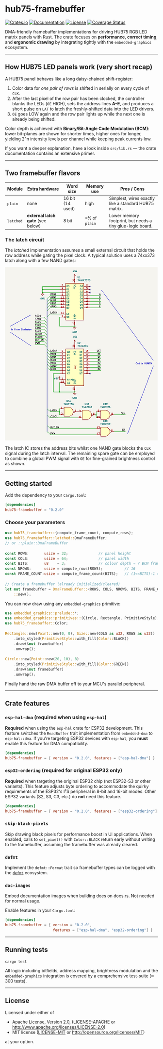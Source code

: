 # hub75-framebuffer

[![Crates.io](https://img.shields.io/crates/v/hub75-framebuffer.svg)](https://crates.io/crates/hub75-framebuffer)
[![Documentation](https://docs.rs/hub75-framebuffer/badge.svg)](https://docs.rs/hub75-framebuffer)
[![License](https://img.shields.io/badge/license-MIT%2FApache--2.0-blue.svg)](README.md)
[![Coverage Status](https://coveralls.io/repos/github/liebman/hub75-framebuffer/badge.svg?branch=main)](https://coveralls.io/github/liebman/hub75-framebuffer?branch=main)

DMA-friendly framebuffer implementations for driving HUB75 RGB LED matrix
panels with Rust.  The crate focuses on **performance**, **correct timing**,
and **ergonomic drawing** by integrating tightly with the `embedded-graphics`
ecosystem.

---

## How HUB75 LED panels work (very short recap)

A HUB75 panel behaves like a long daisy-chained shift-register:

1. Color data for *one pair of rows* is shifted in serially on every cycle of `CLK`.
2. After the last pixel of the row pair has been clocked, the controller blanks
   the LEDs (`OE` HIGH), sets the address lines **A–E**, and produces a short
   pulse on `LAT` to latch the freshly-shifted data into the LED drivers.
3. `OE` goes LOW again and the row pair lights up while the next one is already
   being shifted.

Color depth is achieved with **Binary/Bit-Angle Code Modulation (BCM)**:
lower bit-planes are shown for shorter times, higher ones for longer, yielding
2^n intensity levels per channel while keeping peak currents low.

If you want a deeper explanation, have a look inside `src/lib.rs` — the crate
documentation contains an extensive primer.

---

## Two framebuffer flavors

| Module              | Extra hardware | Word size | Memory use | Pros / Cons |
|---------------------|----------------|-----------|------------|-------------|
| `plain`             | none           | 16 bit (14 used) | high       | Simplest, wires exactly like a standard HUB75 matrix. |
| `latched`           | **external latch gate** (see below) | 8 bit | ×½ of `plain` | Lower memory footprint, but needs a tiny glue-logic board. |

### The latch circuit

The *latched* implementation assumes a small external circuit that holds the
row address while gating the pixel clock.  A typical solution uses a 74xx373
latch along with a few NAND gates:

![Latch circuit block diagram](images/latch-circuit.png)

The latch IC stores the address bits whilst one NAND gate blocks the `CLK`
signal during the latch interval.  The remaining spare gate can be employed
to combine a global PWM signal with `OE` for fine-grained brightness control
as shown.

---

## Getting started

Add the dependency to your `Cargo.toml`:

```toml
[dependencies]
hub75-framebuffer = "0.2.0"
```

### Choose your parameters

```rust
use hub75_framebuffer::{compute_frame_count, compute_rows};
use hub75_framebuffer::latched::DmaFrameBuffer; 
// or ::plain::DmaFrameBuffer

const ROWS:       usize = 32;              // panel height
const COLS:       usize = 64;              // panel width
const BITS:       u8    = 3;               // colour depth ⇒ 7 BCM frames
const NROWS:      usize = compute_rows(ROWS);          // 16
const FRAME_COUNT:usize = compute_frame_count(BITS);   // (1<<BITS)-1 = 7

// Create a framebuffer (already initialized/cleared)
let mut framebuffer = DmaFrameBuffer::<ROWS, COLS, NROWS, BITS, FRAME_COUNT>
    ::new();
```

You can now draw using any `embedded-graphics` primitive:

```rust
use embedded_graphics::prelude::*;
use embedded_graphics::primitives::{Circle, Rectangle, PrimitiveStyle};
use hub75_framebuffer::Color;

Rectangle::new(Point::new(0, 0), Size::new(COLS as u32, ROWS as u32))
    .into_styled(PrimitiveStyle::with_fill(Color::BLACK))
    .draw(&mut framebuffer)
    .unwrap();

Circle::new(Point::new(20, 10), 8)
    .into_styled(PrimitiveStyle::with_fill(Color::GREEN))
    .draw(&mut framebuffer)
    .unwrap();
```

Finally hand the raw DMA buffer off to your MCU's parallel peripheral.

---

## Crate features

### `esp-hal-dma` (required when using `esp-hal`)

**Required** when using the `esp-hal` crate for ESP32 development. This
feature switches the `ReadBuffer` trait implementation from `embedded-dma`
to `esp-hal::dma`. If you're targeting ESP32 devices with `esp-hal`, you
**must** enable this feature for DMA compatibility.

```toml
[dependencies]
hub75-framebuffer = { version = "0.2.0", features = ["esp-hal-dma"] }
```

### `esp32-ordering` (required for original ESP32 only)

**Required** when targeting the original ESP32 chip (not ESP32-S3 or other
variants). This feature adjusts byte ordering to accommodate the quirky
requirements of the ESP32's I²S peripheral in 8-bit and 16-bit modes. Other
ESP32 variants (S2, S3, C3, etc.) do **not** need this feature.

```toml
[dependencies]
hub75-framebuffer = { version = "0.2.0", features = ["esp32-ordering"] }
```

### `skip-black-pixels`

Skip drawing black pixels for performance boost in UI applications. When
enabled, calls to `set_pixel()` with `Color::BLACK` return early without
writing to the framebuffer, assuming the framebuffer was already cleared.

### `defmt`

Implement the `defmt::Format` trait so framebuffer types can be logged with
the [`defmt`](https://github.com/knurling-rs/defmt) ecosystem.

### `doc-images`

Embed documentation images when building docs on docs.rs. Not needed for
normal usage.

Enable features in your `Cargo.toml`:

```toml
[dependencies]
hub75-framebuffer = { version = "0.2.0", 
                      features = ["esp-hal-dma", "esp32-ordering"] }
```

---

## Running tests

```shell
cargo test
```

All logic including bitfields, address mapping, brightness modulation and
the `embedded-graphics` integration is covered by a comprehensive test-suite
(≈ 300 tests).

---

## License

Licensed under either of

* Apache License, Version 2.0, ([LICENSE-APACHE](LICENSE-APACHE) or
  <http://www.apache.org/licenses/LICENSE-2.0>)
* MIT license ([LICENSE-MIT](LICENSE-MIT) or
  <http://opensource.org/licenses/MIT>)

at your option.
